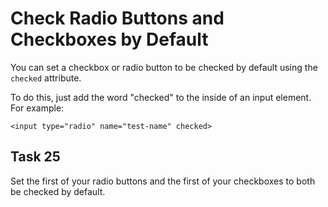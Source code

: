 # Check Radio Buttons and Checkboxes by Default
You can set a checkbox or radio button to be checked by default using the `checked` attribute.

To do this, just add the word "checked" to the inside of an input element. For example:

`<input type="radio" name="test-name" checked>`
## Task 25
Set the first of your radio buttons and the first of your checkboxes to both be checked by default.

